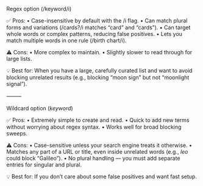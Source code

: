 Regex option (/keyword/i)

✅ Pros:
	•	Case-insensitive by default with the /i flag.
	•	Can match plural forms and variations (/cards?/i matches “card” and “cards”).
	•	Can target whole words or complex patterns, reducing false positives.
	•	Lets you match multiple words in one rule (/birth chart/i).

⚠️ Cons:
	•	More complex to maintain.
	•	Slightly slower to read through for large lists.

💡 Best for:
When you have a large, carefully curated list and want to avoid blocking unrelated results (e.g., blocking “moon sign” but not “moonlight signal”).

⸻

Wildcard option (*keyword*)

✅ Pros:
	•	Extremely simple to create and read.
	•	Quick to add new terms without worrying about regex syntax.
	•	Works well for broad blocking sweeps.

⚠️ Cons:
	•	Case-sensitive unless your search engine treats it otherwise.
	•	Matches any part of a URL or title, even inside unrelated words (e.g., *leo* could block “Galileo”).
	•	No plural handling — you must add separate entries for singular and plural.

💡 Best for:
If you don’t care about some false positives and want fast setup.
